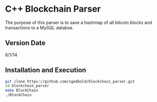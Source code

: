 C++ Blockchain Parser
=========

The purpose of this parser is to save a hashmap of all bitcoin blocks and transactions to a MySQL databse.

Version Date
----

6/1/14


Installation and Execution
--------------

```sh
git clone https://github.com/sgodbold/blockchain_parser.git
cd blockchain_parser
make BlockChain
./BlockChain
```
